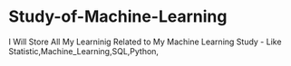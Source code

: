 # Study-of-Machine-Learning
I Will Store All My Learninig Related to My Machine Learning Study - Like Statistic,Machine_Learning,SQL,Python,
